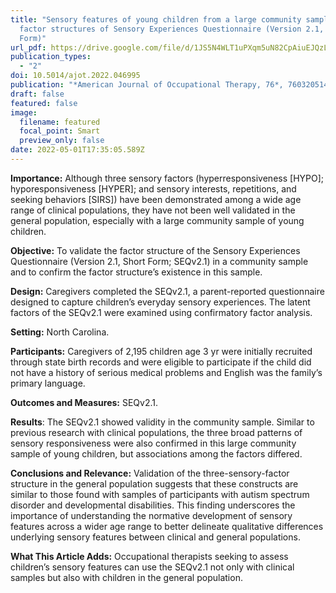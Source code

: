 ```yaml
---
title: "Sensory features of young children from a large community sample: Latent
  factor structures of Sensory Experiences Questionnaire (Version 2.1, Short
  Form)"
url_pdf: https://drive.google.com/file/d/1JS5N4WLT1uPXqm5uN82CpAiuEJQzLwwP/view?usp=share_link
publication_types:
  - "2"
doi: 10.5014/ajot.2022.046995
publication: "*American Journal of Occupational Therapy, 76*, 7603205140"
draft: false
featured: false
image:
  filename: featured
  focal_point: Smart
  preview_only: false
date: 2022-05-01T17:35:05.589Z
---
```

**Importance:** Although three sensory factors (hyperresponsiveness \[HYPO]; hyporesponsiveness \[HYPER]; and sensory interests, repetitions, and seeking behaviors \[SIRS]) have been demonstrated among a wide age range of clinical populations, they have not been well validated in the general population, especially with a large community sample of young children.

**Objective:** To validate the factor structure of the Sensory Experiences Questionnaire (Version 2.1, Short Form; SEQv2.1) in a community sample and to confirm the factor structure’s existence in this sample.

**Design:** Caregivers completed the SEQv2.1, a parent-reported questionnaire designed to capture children’s everyday sensory experiences. The latent factors of the SEQv2.1 were examined using confirmatory factor analysis.

**Setting:** North Carolina.

**Participants:** Caregivers of 2,195 children age 3 yr were initially recruited through state birth records and were eligible to participate if the child did not have a history of serious medical problems and English was the family’s primary language.

**Outcomes and Measures:** SEQv2.1.

**Results**: The SEQv2.1 showed validity in the community sample. Similar to previous research with clinical populations, the three broad patterns of sensory responsiveness were also confirmed in this large community sample of young children, but associations among the factors differed.

**Conclusions and Relevance:** Validation of the three-sensory-factor structure in the general population suggests that these constructs are similar to those found with samples of participants with autism spectrum disorder and developmental disabilities. This finding underscores the importance of understanding the normative development of sensory features across a wider age range to better delineate qualitative differences underlying sensory features between clinical and general populations.

**What This Article Adds:** Occupational therapists seeking to assess children’s sensory features can use the SEQv2.1 not only with clinical samples but also with children in the general population.
